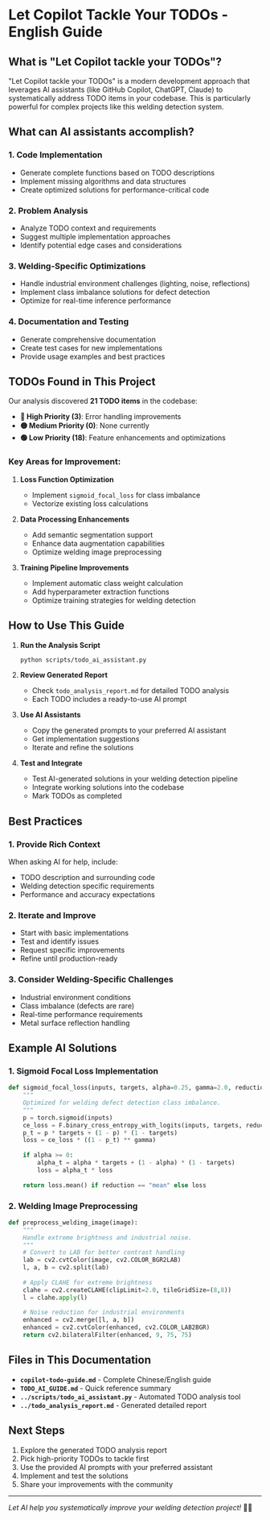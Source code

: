 # Let Copilot Tackle Your TODOs - English Guide

## What is "Let Copilot tackle your TODOs"?

"Let Copilot tackle your TODOs" is a modern development approach that leverages AI assistants (like GitHub Copilot, ChatGPT, Claude) to systematically address TODO items in your codebase. This is particularly powerful for complex projects like this welding detection system.

## What can AI assistants accomplish?

### 1. **Code Implementation**
- Generate complete functions based on TODO descriptions
- Implement missing algorithms and data structures
- Create optimized solutions for performance-critical code

### 2. **Problem Analysis**
- Analyze TODO context and requirements
- Suggest multiple implementation approaches
- Identify potential edge cases and considerations

### 3. **Welding-Specific Optimizations**
- Handle industrial environment challenges (lighting, noise, reflections)
- Implement class imbalance solutions for defect detection
- Optimize for real-time inference performance

### 4. **Documentation and Testing**
- Generate comprehensive documentation
- Create test cases for new implementations
- Provide usage examples and best practices

## TODOs Found in This Project

Our analysis discovered **21 TODO items** in the codebase:

- **🔴 High Priority (3)**: Error handling improvements
- **🟡 Medium Priority (0)**: None currently
- **🟢 Low Priority (18)**: Feature enhancements and optimizations

### Key Areas for Improvement:

1. **Loss Function Optimization**
   - Implement `sigmoid_focal_loss` for class imbalance
   - Vectorize existing loss calculations

2. **Data Processing Enhancements**
   - Add semantic segmentation support
   - Enhance data augmentation capabilities
   - Optimize welding image preprocessing

3. **Training Pipeline Improvements**
   - Implement automatic class weight calculation
   - Add hyperparameter extraction functions
   - Optimize training strategies for welding detection

## How to Use This Guide

1. **Run the Analysis Script**
   ```bash
   python scripts/todo_ai_assistant.py
   ```

2. **Review Generated Report**
   - Check `todo_analysis_report.md` for detailed TODO analysis
   - Each TODO includes a ready-to-use AI prompt

3. **Use AI Assistants**
   - Copy the generated prompts to your preferred AI assistant
   - Get implementation suggestions
   - Iterate and refine the solutions

4. **Test and Integrate**
   - Test AI-generated solutions in your welding detection pipeline
   - Integrate working solutions into the codebase
   - Mark TODOs as completed

## Best Practices

### 1. **Provide Rich Context**
When asking AI for help, include:
- TODO description and surrounding code
- Welding detection specific requirements
- Performance and accuracy expectations

### 2. **Iterate and Improve**
- Start with basic implementations
- Test and identify issues
- Request specific improvements
- Refine until production-ready

### 3. **Consider Welding-Specific Challenges**
- Industrial environment conditions
- Class imbalance (defects are rare)
- Real-time performance requirements
- Metal surface reflection handling

## Example AI Solutions

### 1. Sigmoid Focal Loss Implementation
```python
def sigmoid_focal_loss(inputs, targets, alpha=0.25, gamma=2.0, reduction="mean"):
    """
    Optimized for welding defect detection class imbalance.
    """
    p = torch.sigmoid(inputs)
    ce_loss = F.binary_cross_entropy_with_logits(inputs, targets, reduction="none")
    p_t = p * targets + (1 - p) * (1 - targets)
    loss = ce_loss * ((1 - p_t) ** gamma)
    
    if alpha >= 0:
        alpha_t = alpha * targets + (1 - alpha) * (1 - targets)
        loss = alpha_t * loss
    
    return loss.mean() if reduction == "mean" else loss
```

### 2. Welding Image Preprocessing
```python
def preprocess_welding_image(image):
    """
    Handle extreme brightness and industrial noise.
    """
    # Convert to LAB for better contrast handling
    lab = cv2.cvtColor(image, cv2.COLOR_BGR2LAB)
    l, a, b = cv2.split(lab)
    
    # Apply CLAHE for extreme brightness
    clahe = cv2.createCLAHE(clipLimit=2.0, tileGridSize=(8,8))
    l = clahe.apply(l)
    
    # Noise reduction for industrial environments
    enhanced = cv2.merge([l, a, b])
    enhanced = cv2.cvtColor(enhanced, cv2.COLOR_LAB2BGR)
    return cv2.bilateralFilter(enhanced, 9, 75, 75)
```

## Files in This Documentation

- **`copilot-todo-guide.md`** - Complete Chinese/English guide
- **`TODO_AI_GUIDE.md`** - Quick reference summary
- **`../scripts/todo_ai_assistant.py`** - Automated TODO analysis tool
- **`../todo_analysis_report.md`** - Generated detailed report

## Next Steps

1. Explore the generated TODO analysis report
2. Pick high-priority TODOs to tackle first
3. Use the provided AI prompts with your preferred assistant
4. Implement and test the solutions
5. Share your improvements with the community

---

*Let AI help you systematically improve your welding detection project!* 🤖🔧